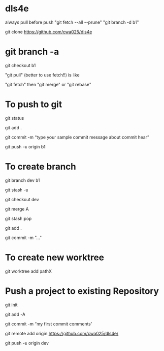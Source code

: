 # dls4e
always pull before push
"git fetch --all --prune"
"git branch -d b1"

git clone https://github.com/cwa025/dls4e

# git branch -a
git checkout b1

"git pull" (better to use fetch!!) is like

"git fetch" then
"git merge" or "git rebase"

# To push to git
git status

git add  .

git commit -m “type your sample commit message about commit hear”

git push -u origin b1

# To create branch
git branch dev b1

git stash -u

git checkout dev

git merge A

git stash pop

git add .

git commit -m "..."

# To create new worktree
git worktree add pathX

# Push a project to existing Repository
git init

git add -A

git commit -m “my first commit comments’

git remote add origin https://github.com/cwa025/dls4e/

git push -u origin dev